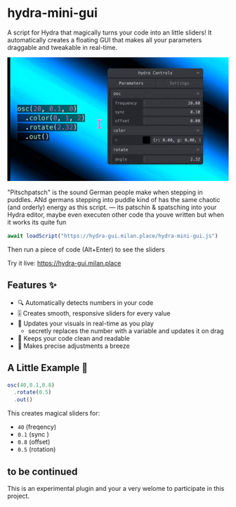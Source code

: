 # hydra-mini-gui

A script for Hydra that magically turns your code into an little sliders! It automatically creates a floating GUI that makes all your parameters draggable and tweakable in real-time.

![Demo](doc/demo.gif)

"Pitschpatsch" is the sound German people make when stepping in puddles. ANd germans stepping into puddle kind of has the same chaotic (and orderly) energy as this script. –– its patschin & spatsching into your Hydra editor, maybe even executen other code tha youve written but when it works its quite fun

```js
await loadScript("https://hydra-gui.milan.place/hydra-mini-gui.js")
```

Then run a piece of code (Alt+Enter) to see the sliders

Try it live: <https://hydra-gui.milan.place>

## Features ✨

- 🔍 Automatically detects numbers in your code
- 🎚️ Creates smooth, responsive sliders for every value
- 🔄 Updates your visuals in real-time as you play
  - secretly replaces the number with a variable and updates it on drag
- 📝 Keeps your code clean and readable
- 🎯 Makes precise adjustments a breeze

## A Little Example 🌈

```js
osc(40,0.1,0.8)
  .rotate(0.5)
  .out()
```

This creates magical sliders for:

- `40` (freqency)
- `0.1` (sync )
- `0.8` (offset)
- `0.5` (rotation)

## to be continued

This is an experimental plugin and your a very welome to participate in this project.